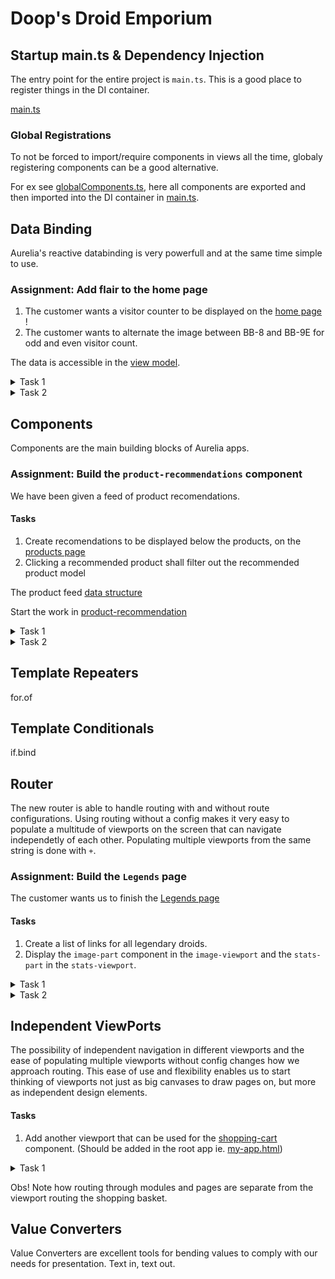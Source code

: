 # Doop's Droid Emporium

## Startup main.ts & Dependency Injection

The entry point for the entire project is `main.ts`. This is a good place to register things in the DI container.

[main.ts](./../src/main.ts)

### Global Registrations

To not be forced to import/require components in views all the time, globaly registering components can be a good alternative.

For ex see [globalComponents.ts](./../src/components/globalComponents.ts), here all components are exported and then imported into the DI container in [main.ts](./../src/main.ts).

## Data Binding

Aurelia's reactive databinding is very powerfull and at the same time simple to use.

### Assignment: Add flair to the home page

1. The customer wants a visitor counter to be displayed on the [home page](./../src/modules/home/home-page.html) !
2. The customer wants to alternate the image between BB-8 and BB-9E for odd and even visitor count.

The data is accessible in the [view model](./../src/modules/home/home-page.ts).

<details>
<summary>Task 1</summary>

```html
<div class="visitors">
  Visitors: ${visitors}
</div>
```

</details>

<details>
<summary>Task 2</summary>

Data bind the src of the img.

```html
<img src.bind="imgSource" />
```

Add the imgSource property and assign it an image path.

```typescript
  public imgSource = "";
  constructor() {
    if (this.visitors % 2 === 0) {
      this.imgSource = this.bb8Media;
    } else {
      this.imgSource = this.bb9eMedia;
    }
  }
```

</details>

## Components

Components are the main building blocks of Aurelia apps.

### Assignment: Build the `product-recommendations` component

We have been given a feed of product recomendations.

#### Tasks

1. Create recomendations to be displayed below the products, on the [products page](./../src/modules/products/products-page.html)
2. Clicking a recommended product shall filter out the recommended product model

The product feed [data structure](./../data/product-recommendations.json)

Start the work in [product-recommendation](./../src\components\product-recommendation\product-recommendation.html)

<details>
<summary>Task 1</summary>

```html
<img src.bind="imgSource" />

<div class="product-name">${item.productName}</div>

<blockquote>
  ${item.quote}
  <div class="user">- <em>${item.user}</em></div>
</blockquote>
```

</details>

<details>
<summary>Task 2</summary>

```typescript
click.trigger = "filterProduct(item.productName)";
```

</details>

## Template Repeaters

for.of

## Template Conditionals

if.bind

## Router

The new router is able to handle routing with and without route configurations. Using routing without a config makes it very easy to populate a multitude of viewports on the screen that can navigate independetly of each other. Populating multiple viewports from the same string is done with `+`.

### Assignment: Build the `Legends` page

The customer wants us to finish the [Legends page](./../src/modules/legends/legends-page.html)

#### Tasks

1. Create a list of links for all legendary droids.
2. Display the `image-part` component in the `image-viewport` and the `stats-part` in the `stats-viewport`.

<details>
<summary>Task 1</summary>

```html
<div class="legend" repeat.for="legend of legends">
  <a>
    <h1>${legend.name}</h1>
  </a>
</div>
```

</details>

<details>
<summary>Task 2</summary>

```html
goto="image-part(${droid.name})@image-viewport+stats-part(${droid.name})@stats-viewport"
```

</details>

## Independent ViewPorts

The possibility of independent navigation in different viewports and the ease of populating multiple viewports without config changes how we approach routing. This ease of use and flexibility enables us to start thinking of viewports not just as big canvases to draw pages on, but more as independent design elements.

#### Tasks

1. Add another viewport that can be used for the [shopping-cart](./../src\components\shopping-cart\shopping-cart.html) component. (Should be added in the root app ie. [my-app.html](./../src/my-app.html))

<details>
<summary>Task 1</summary>

```html
<au-viewport
  default="shopping-cart"
  used-by="shopping-cart"
  no-link
></au-viewport>
```

</details>

Obs! Note how routing through modules and pages are separate from the viewport routing the shopping basket.

## Value Converters

Value Converters are excellent tools for bending values to comply with our needs for presentation. Text in, text out.
